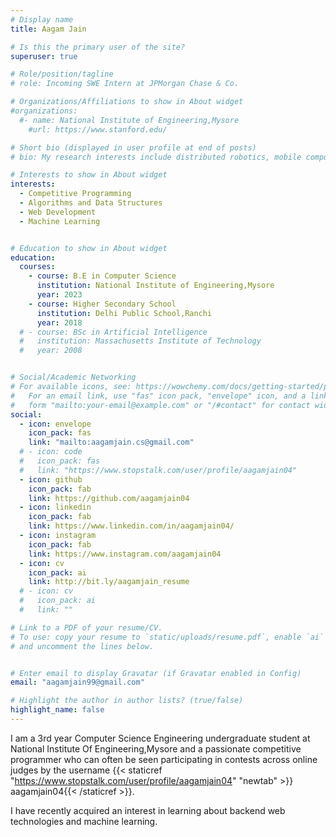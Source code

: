 ```yaml
---
# Display name
title: Aagam Jain

# Is this the primary user of the site?
superuser: true

# Role/position/tagline
# role: Incoming SWE Intern at JPMorgan Chase & Co.

# Organizations/Affiliations to show in About widget
#organizations:
  #- name: National Institute of Engineering,Mysore
    #url: https://www.stanford.edu/

# Short bio (displayed in user profile at end of posts)
# bio: My research interests include distributed robotics, mobile computing and programmable matter.

# Interests to show in About widget
interests:
  - Competitive Programming
  - Algorithms and Data Structures
  - Web Development
  - Machine Learning


# Education to show in About widget
education:
  courses:
    - course: B.E in Computer Science
      institution: National Institute of Engineering,Mysore
      year: 2023
    - course: Higher Secondary School
      institution: Delhi Public School,Ranchi
      year: 2018
  # - course: BSc in Artificial Intelligence
  #   institution: Massachusetts Institute of Technology
  #   year: 2008


# Social/Academic Networking
# For available icons, see: https://wowchemy.com/docs/getting-started/page-builder/#icons
#   For an email link, use "fas" icon pack, "envelope" icon, and a link in the
#   form "mailto:your-email@example.com" or "/#contact" for contact widget.
social:
  - icon: envelope
    icon_pack: fas
    link: "mailto:aagamjain.cs@gmail.com"
  # - icon: code
  #   icon_pack: fas
  #   link: "https://www.stopstalk.com/user/profile/aagamjain04"
  - icon: github
    icon_pack: fab
    link: https://github.com/aagamjain04
  - icon: linkedin
    icon_pack: fab
    link: https://www.linkedin.com/in/aagamjain04/
  - icon: instagram
    icon_pack: fab
    link: https://www.instagram.com/aagamjain04
  - icon: cv
    icon_pack: ai
    link: http://bit.ly/aagamjain_resume
  # - icon: cv
  #   icon_pack: ai
  #   link: ""

# Link to a PDF of your resume/CV.
# To use: copy your resume to `static/uploads/resume.pdf`, enable `ai` icons in `params.toml`,
# and uncomment the lines below.


# Enter email to display Gravatar (if Gravatar enabled in Config)
email: "aagamjain99@gmail.com"

# Highlight the author in author lists? (true/false)
highlight_name: false
---
```


I am a 3rd year Computer Science Engineering undergraduate student at National Institute Of Engineering,Mysore and a passionate competitive programmer who can often be seen participating in contests across online judges by the username {{< staticref "https://www.stopstalk.com/user/profile/aagamjain04" "newtab" >}} aagamjain04{{< /staticref >}}.

I have recently acquired an interest in learning about backend web technologies and machine learning.

<!-- {{< icon name="code" pack="fas" >}} Online Judge {{< staticref "https://www.stopstalk.com/user/profile/aagamjain04" "newtab" >}} Profiles{{< /staticref >}}. -->
